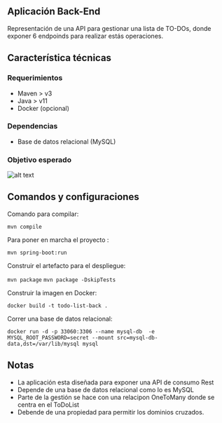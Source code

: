 ## Aplicación Back-End

Representación de una API para gestionar una lista de TO-DOs, donde exponer 6 endpoinds para realizar estás operaciones. 

## Característica técnicas

### Requerimientos 

- Maven > v3
- Java > v11
- Docker (opcional)


### Dependencias

- Base de datos relacional (MySQL)

### Objetivo esperado

![alt text]( ./todo-list-kata.gif "Demo funcional del ToDo List")

## Comandos y configuraciones

Comando para compilar:

```mvn compile```

Para poner en marcha el proyecto :

```mvn spring-boot:run```

Construir el artefacto para el despliegue:

```mvn package```
```mvn package -DskipTests```

Construir la imagen en Docker:

```docker build -t todo-list-back .```

Correr una base de datos relacional:

```docker run -d -p 33060:3306 --name mysql-db  -e MYSQL_ROOT_PASSWORD=secret --mount src=mysql-db-data,dst=/var/lib/mysql mysql```


## Notas

- La aplicación esta diseñada para exponer una API de consumo Rest
- Depende de una base de datos relacional como lo es MySQL
- Parte de la gestión se hace con una relacipon OneToMany donde se centra en el ToDoList
- Debende de una propiedad para permitir los dominios cruzados.

